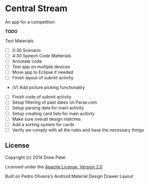 Central Stream
================================

An app for a competition

**TODO**

Text Materials
- [ ] 0:30 Scenario
- [ ] 4:30 Speech
Code Matterials
- [ ] Annotate code
- [ ] Test app on multiple devices
- [ ] Move app to Eclipse if needed
- [ ] Finish layout of submit activity
- [V] Add picture picking functionality
- [ ] Finish code of submit activity
- [ ] Setup filtering of past dates on Parse.com
- [ ] Setup parsing data for main activity
- [ ] Setup creating card lists for main acitivty
- [ ] Make sure overall design matches
- [ ] Add a sorting system for cards
- [ ] Verify we comply with all the rules and have the necessary things
 
## License
Copyright (c) 2014 Drew Patel

Licensed under the [Apache License, Version 2.0](http://www.apache.org/licenses/LICENSE-2.0.html)

Built on Pedro Oliveira's Android Material Design Drawer Layout
